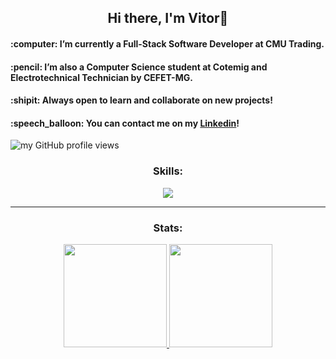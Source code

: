 <div>
  <h2 align="center">Hi there, I'm Vitor👋</h2>
  <h4>:computer: I’m currently a Full-Stack Software Developer at CMU Trading.</h4>
  <h4>:pencil: I’m also a Computer Science student at Cotemig and Electrotechnical Technician by CEFET-MG.</h4>
  <h4>:shipit: Always open to learn and collaborate on new projects!</h4>
  <h4>:speech_balloon: You can contact me on my <a href="https://www.linkedin.com/in/vitor-monteiro-de-franca">Linkedin</a>!</h4>
  <img align="center" alt="my GitHub profile views" src="https://komarev.com/ghpvc/?username=VitorDeFranca&color=blueviolet" />
  
</div>

<h3 align="center">Skills:</h3>
<p align="center">
  <a href="https://skillicons.dev">
    <img src="https://skillicons.dev/icons?i=cs,dotnet,js,ts,angular,html,css,azure" />
  </a>
</p>

<hr>

<h3 align="center">Stats:</h3>
<div align="center">
  <a href="https://github.com/VitorDefranca">
  <img height="165em" src="https://github-readme-stats.vercel.app/api/top-langs/?username=VitorDefranca&layout=compact&langs_count=7&theme=midnight-purple"/>
  <img height="165em" src="https://github-readme-stats.vercel.app/api?username=VitorDefranca&show_icons=true&theme=midnight-purple&include_all_commits=true&count_private=true"/>
</div>

